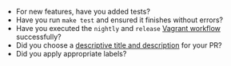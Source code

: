 <!--
Here are a few simple things to check before submitting your pull request
that can help with the review process. You should delete these items
from your submission, but they are here to help bring them to your
attention.
-->

* For new features, have you added tests?
* Have you run `make test` and ensured it finishes without errors?
* Have you executed the `nightly` and `release` [Vagrant workflow](https://github.com/elastic/night-rally/blob/master/README.md#developing-night-rally--rally) successfully?
* Did you choose a [descriptive title and description](https://chris.beams.io/posts/git-commit/) for your PR?
* Did you apply appropriate labels?
